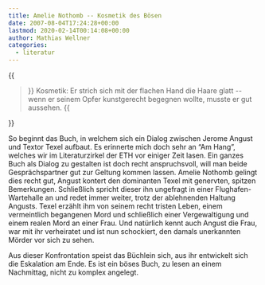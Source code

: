 ```yaml
---
title: Amelie Nothomb -- Kosmetik des Bösen
date: 2007-08-04T17:24:28+00:00
lastmod: 2020-02-14T00:14:08+00:00
author: Mathias Wellner
categories:
  - literatur
---
```

{{<blockquote>}}
Kosmetik: Er strich sich mit der flachen Hand die Haare glatt -- wenn er seinem Opfer kunstgerecht begegnen wollte, musste er gut aussehen. 
{{</blockquote>}}

So beginnt das Buch, in welchem sich ein Dialog zwischen Jerome Angust und Textor Texel aufbaut. Es erinnerte mich doch sehr an &#8220;Am Hang&#8221;, welches wir im Literaturzirkel der ETH vor einiger Zeit lasen. Ein ganzes Buch als Dialog zu gestalten ist doch recht anspruchsvoll, will man beide Gesprächspartner gut zur Geltung kommen lassen. Amelie Nothomb gelingt dies recht gut, Angust kontert den dominanten Texel mit genervten, spitzen Bemerkungen. Schließlich spricht dieser ihn ungefragt in einer Flughafen-Wartehalle an und redet immer weiter, trotz der ablehnenden Haltung Angusts. Texel erzählt ihm von seinem recht tristen Leben, einem vermeintlich begangenen Mord und schließlich einer Vergewaltigung und einem realen Mord an einer Frau. Und natürlich kennt auch Angust die Frau, war mit ihr verheiratet und ist nun schockiert, den damals unerkannten Mörder vor sich zu sehen.

Aus dieser Konfrontation speist das Büchlein sich, aus ihr entwickelt sich die Eskalation am Ende. Es ist ein böses Buch, zu lesen an einem Nachmittag, nicht zu komplex angelegt.
